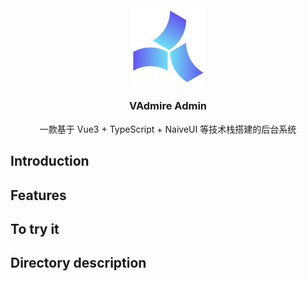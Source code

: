 <div align="center">
    <a href="https://github.com/flingyp/vadmire-admin">
        <img alt="VAdmin Logo" width="120" src="./public/logo.svg">
    </a>
</div>

<div align="center">
    <h3>VAdmire Admin</h3>
    <p>一款基于 Vue3 + TypeScript + NaiveUI 等技术栈搭建的后台系统</p>
</div>


## Introduction

## Features

## To try it

## Directory description
